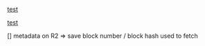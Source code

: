 [test](http://127.0.0.1:8788/eip155:1/erc721:0xDaCa87395f3b1Bbc46F3FA187e996E03a5dCc985/820968253629536341503692254232196410315455531838)

[test](http://127.0.0.1:8788/eip155:1/erc721:0xe7f1725E7734CE288F8367e1Bb143E90bb3F0512/1158808384137004768675244516077074077445013636396)

[] metadata on R2 => save block number / block hash used to fetch
